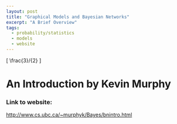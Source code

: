 ```yaml
---
layout: post
title: "Graphical Models and Bayesian Networks"
excerpt: "A Brief Overview"
tags:
  - probability/statistics
  - models
  - website
---
```


\[ \frac{3}/{2} \]
# An Introduction by Kevin Murphy


### Link to website:

http://www.cs.ubc.ca/~murphyk/Bayes/bnintro.html
